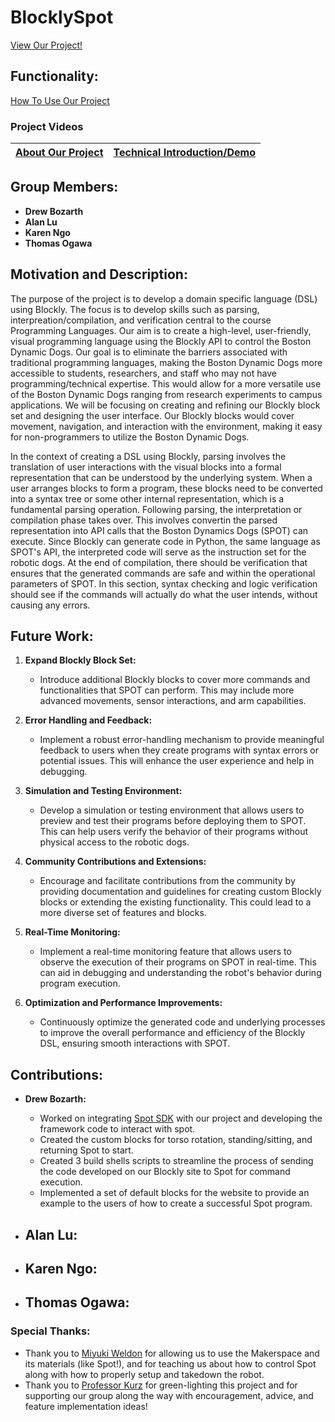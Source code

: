 # BlocklySpot

[View Our Project!](https://alu454.github.io/BlocklySpot/src/design-blocks.html)

## Functionality:

[How To Use Our Project](https://github.com/alu454/BlocklySpot/blob/main/src/README.md)

### Project Videos

| [About Our Project](https://drive.google.com/file/d/1kx3D54Kb6ScGtKKuLNZiiKoPzSICsBUm/view) | [Technical Introduction/Demo](https://drive.google.com/file/d/1kx3D54Kb6ScGtKKuLNZiiKoPzSICsBUm/view) |
| ------------------------------------------------------------------------------------------- | ----------------------------------------------------------------------------------------------------- |

## Group Members:

- **Drew Bozarth**
- **Alan Lu**
- **Karen Ngo**
- **Thomas Ogawa**

## Motivation and Description:

The purpose of the project is to develop a domain specific language (DSL) using Blockly. The focus is to develop skills such as parsing, interpreation/compilation, and verification central to the course Programming Languages. Our aim is to create a high-level, user-friendly, visual programming language using the Blockly API to control the Boston Dynamic Dogs. Our goal is to eliminate the barriers associated with traditional programming languages, making the Boston Dynamic Dogs more accessible to students, researchers, and staff who may not have programming/technical expertise. This would allow for a more versatile use of the Boston Dynamic Dogs ranging from research experiments to campus applications. We will be focusing on creating and refining our Blockly block set and designing the user interface. Our Blockly blocks would cover movement, navigation, and interaction with the environment, making it easy for non-programmers to utilize the Boston Dynamic Dogs.

In the context of creating a DSL using Blockly, parsing involves the translation of user interactions with the visual blocks into a formal representation that can be understood by the underlying system. When a user arranges blocks to form a program, these blocks need to be converted into a syntax tree or some other internal representation, which is a fundamental parsing operation. Following parsing, the interpretation or compilation phase takes over. This involves convertin the parsed representation into API calls that the Boston Dynamics Dogs (SPOT) can execute. Since Blockly can generate code in Python, the same language as SPOT's API, the interpreted code will serve as the instruction set for the robotic dogs. At the end of compilation, there should be verification that ensures that the generated commands are safe and within the operational parameters of SPOT. In this section, syntax checking and logic verification should see if the commands will actually do what the user intends, without causing any errors.

## Future Work:

1.  **Expand Blockly Block Set:**

    - Introduce additional Blockly blocks to cover more commands and functionalities that SPOT can perform. This may include more advanced movements, sensor interactions, and arm capabilities.

2.  **Error Handling and Feedback:**

    - Implement a robust error-handling mechanism to provide meaningful feedback to users when they create programs with syntax errors or potential issues. This will enhance the user experience and help in debugging.

3.  **Simulation and Testing Environment:**

    - Develop a simulation or testing environment that allows users to preview and test their programs before deploying them to SPOT. This can help users verify the behavior of their programs without physical access to the robotic dogs.

4.  **Community Contributions and Extensions:**

    - Encourage and facilitate contributions from the community by providing documentation and guidelines for creating custom Blockly blocks or extending the existing functionality. This could lead to a more diverse set of features and blocks.

5.  **Real-Time Monitoring:**

    - Implement a real-time monitoring feature that allows users to observe the execution of their programs on SPOT in real-time. This can aid in debugging and understanding the robot's behavior during program execution.

6.  **Optimization and Performance Improvements:**

    - Continuously optimize the generated code and underlying processes to improve the overall performance and efficiency of the Blockly DSL, ensuring smooth interactions with SPOT.

## Contributions:

- **Drew Bozarth:**

  - Worked on integrating [Spot SDK](https://github.com/boston-dynamics/spot-sdk) with our project and developing the framework code to interact with spot.
  - Created the custom blocks for torso rotation, standing/sitting, and returning Spot to start.
  - Created 3 build shells scripts to streamline the process of sending the code developed on our Blockly site to Spot for command execution.
  - Implemented a set of default blocks for the website to provide an example to the users of how to create a successful Spot program.

- ## **Alan Lu:**

- ## **Karen Ngo:**

- ## **Thomas Ogawa:**

### Special Thanks:

- Thank you to [Miyuki Weldon](https://www.linkedin.com/in/m-weldon/) for allowing us to use the Makerspace and its materials (like Spot!), and for teaching us about how to control Spot along with how to properly setup and takedown the robot.
- Thank you to [Professor Kurz](https://www.linkedin.com/in/alexander-kurz-61a453151/) for green-lighting this project and for supporting our group along the way with encouragement, advice, and feature implementation ideas!
